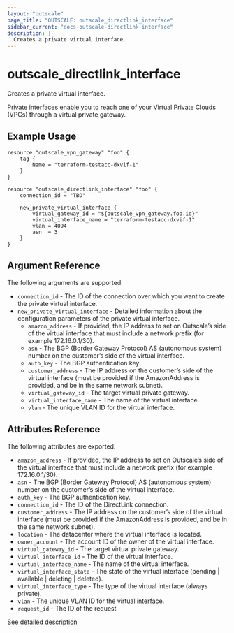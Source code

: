 ```yaml
---
layout: "outscale"
page_title: "OUTSCALE: outscale_directlink_interface"
sidebar_current: "docs-outscale-directlink-interface"
description: |-
  Creates a private virtual interface.
---
```


# outscale_directlink_interface

Creates a private virtual interface.

Private interfaces enable you to reach one of your Virtual Private Clouds (VPCs) through a virtual private gateway.

## Example Usage

```hcl
resource "outscale_vpn_gateway" "foo" {
    tag {
        Name = "terraform-testacc-dxvif-1"
    }
}

resource "outscale_directlink_interface" "foo" {
    connection_id = "TBD"

    new_private_virtual_interface {
        virtual_gateway_id = "${outscale_vpn_gateway.foo.id}"
        virtual_interface_name = "terraform-testacc-dxvif-1"
        vlan = 4094
        asn  = 3
    }
}
```

## Argument Reference

The following arguments are supported:

* `connection_id` - The ID of the connection over which you want to create the private virtual interface.
* `new_private_virtual_interface` - Detailed information about the configuration parameters of the private virtual interface.
  * `amazon_address` - If provided, the IP address to set on Outscale’s side of the virtual interface that must include a network prefix (for example 172.16.0.1/30).
  * `asn` - The BGP (Border Gateway Protocol) AS (autonomous system) number on the customer’s side of the virtual interface.
  * `auth_key` - The BGP authentication key.
  * `customer_address` - The IP address on the customer’s side of the virtual interface (must be provided if the AmazonAddress is provided, and be in the same network subnet).
  * `virtual_gateway_id` - The target virtual private gateway.
  * `virtual_interface_name` - The name of the virtual interface.
  * `vlan` - The unique VLAN ID for the virtual interface.

## Attributes Reference

The following attributes are exported:

* `amazon_address` - If provided, the IP address to set on Outscale’s side of the virtual interface that must include a network prefix (for example 172.16.0.1/30).
* `asn` - The BGP (Border Gateway Protocol) AS (autonomous system) number on the customer’s side of the virtual interface.
* `auth_key` - The BGP authentication key.
* `connection_id` - The ID of the DirectLink connection.
* `customer_address` - The IP address on the customer’s side of the virtual interface (must be provided if the AmazonAddress is provided, and be in the same network subnet).
* `location` - The datacenter where the virtual interface is located.
* `owner_account` - The account ID of the owner of the virtual interface.
* `virtual_gateway_id` - The target virtual private gateway.
* `virtual_interface_id` - The ID of the virtual interface.
* `virtual_interface_name` - The name of the virtual interface.
* `virtual_interface_state` - The state of the virtual interface (pending | available | deleting | deleted).
* `virtual_interface_type` - The type of the virtual interface (always private).
* `vlan` - The unique VLAN ID for the virtual interface.
* `request_id` - The ID of the request

[See detailed description](http://docs.outscale.com/api_directlink/operations/Action_CreatePrivateVirtualInterface_get.html#_api_directlink-action_createprivatevirtualinterface_get)
